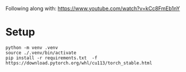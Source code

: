 Following along with: https://www.youtube.com/watch?v=kCc8FmEb1nY

# Setup

```
python -m venv .venv
source ./.venv/bin/activate
pip install -r requirements.txt  -f https://download.pytorch.org/whl/cu113/torch_stable.html
```